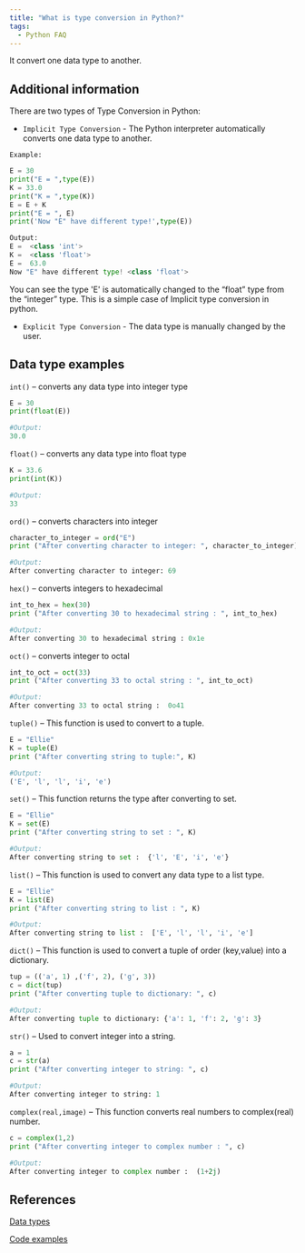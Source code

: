 ```yaml
---
title: "What is type conversion in Python?"
tags:
  - Python FAQ
---
```


It convert one data type to another.

## Additional information

There are two types of Type Conversion in Python:

* `Implicit Type Conversion` - The Python interpreter automatically converts one data type to another.

`Example:`

```python
E = 30
print("E = ",type(E))
K = 33.0
print("K = ",type(K))
E = E + K
print("E = ", E)
print('Now "E" have different type!',type(E))

Output:
E =  <class 'int'>
K =  <class 'float'>
E =  63.0
Now "E" have different type! <class 'float'>
```

You can see the type 'E' is automatically changed to the “float” type from the “integer” type. This is a simple case of Implicit type conversion in python.

* `Explicit Type Conversion` - The data type is manually changed by the user.

## Data type examples

`int()` – converts any data type into integer type

```python
E = 30
print(float(E))

#Output:
30.0
```

`float()` – converts any data type into float type

```python
K = 33.6
print(int(K))

#Output:
33
```

`ord()` – converts characters into integer

```python
character_to_integer = ord("E")
print ("After converting character to integer: ", character_to_integer)

#Output:
After converting character to integer: 69
```

`hex()` – converts integers to hexadecimal

```python
int_to_hex = hex(30)
print ("After converting 30 to hexadecimal string : ", int_to_hex)

#Output:
After converting 30 to hexadecimal string : 0x1e
```

`oct()` – converts integer to octal

```python
int_to_oct = oct(33)
print ("After converting 33 to octal string : ", int_to_oct)

#Output:
After converting 33 to octal string :  0o41
```

`tuple()` – This function is used to convert to a tuple.

```python
E = "Ellie"
K = tuple(E)
print ("After converting string to tuple:", K)

#Output:
('E', 'l', 'l', 'i', 'e')
```

`set()` – This function returns the type after converting to set.

```python
E = "Ellie"
K = set(E)
print ("After converting string to set : ", K)

#Output:
After converting string to set :  {'l', 'E', 'i', 'e'}
```

`list()` – This function is used to convert any data type to a list type.

```python
E = "Ellie"
K = list(E)
print ("After converting string to list : ", K)

#Output:
After converting string to list :  ['E', 'l', 'l', 'i', 'e']
```

`dict()` – This function is used to convert a tuple of order (key,value) into a dictionary.

```python
tup = (('a', 1) ,('f', 2), ('g', 3))
c = dict(tup)
print ("After converting tuple to dictionary: ", c)

#Output:
After converting tuple to dictionary: {'a': 1, 'f': 2, 'g': 3}
```

`str()` – Used to convert integer into a string.

```python
a = 1
c = str(a)
print ("After converting integer to string: ", c)

#Output:
After converting integer to string: 1
```

`complex(real,image)` – This function converts real numbers to complex(real) number.

```python
c = complex(1,2)
print ("After converting integer to complex number : ", c)

#Output:
After converting integer to complex number :  (1+2j)
```

## References

[Data types](https://www.geeksforgeeks.org/type-conversion-python/)

[Code examples](https://www.geeksforgeeks.org/type-conversion-python/)